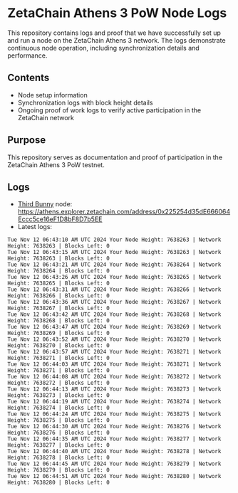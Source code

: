 # ZetaChain Athens 3 PoW Node Logs
This repository contains logs and proof that we have successfully set up and run a node on the ZetaChain Athens 3 network. The logs demonstrate continuous node operation, including synchronization details and performance.

## Contents
- Node setup information
- Synchronization logs with block height details
- Ongoing proof of work logs to verify active participation in the ZetaChain network

## Purpose
This repository serves as documentation and proof of participation in the ZetaChain Athens 3 PoW testnet.

## Logs

- [Third Bunny](https://thirdbunny.xyz/) node: https://athens.explorer.zetachain.com/address/0x225254d35dE666064Eccc5ce16eF1D8bF8D7b5EE
- Latest logs:
```
Tue Nov 12 06:43:10 AM UTC 2024 Your Node Height: 7638263 | Network Height: 7638263 | Blocks Left: 0
Tue Nov 12 06:43:15 AM UTC 2024 Your Node Height: 7638263 | Network Height: 7638263 | Blocks Left: 0
Tue Nov 12 06:43:21 AM UTC 2024 Your Node Height: 7638264 | Network Height: 7638264 | Blocks Left: 0
Tue Nov 12 06:43:26 AM UTC 2024 Your Node Height: 7638265 | Network Height: 7638265 | Blocks Left: 0
Tue Nov 12 06:43:31 AM UTC 2024 Your Node Height: 7638266 | Network Height: 7638266 | Blocks Left: 0
Tue Nov 12 06:43:36 AM UTC 2024 Your Node Height: 7638267 | Network Height: 7638267 | Blocks Left: 0
Tue Nov 12 06:43:42 AM UTC 2024 Your Node Height: 7638268 | Network Height: 7638268 | Blocks Left: 0
Tue Nov 12 06:43:47 AM UTC 2024 Your Node Height: 7638269 | Network Height: 7638269 | Blocks Left: 0
Tue Nov 12 06:43:52 AM UTC 2024 Your Node Height: 7638270 | Network Height: 7638270 | Blocks Left: 0
Tue Nov 12 06:43:57 AM UTC 2024 Your Node Height: 7638271 | Network Height: 7638271 | Blocks Left: 0
Tue Nov 12 06:44:03 AM UTC 2024 Your Node Height: 7638271 | Network Height: 7638271 | Blocks Left: 0
Tue Nov 12 06:44:08 AM UTC 2024 Your Node Height: 7638272 | Network Height: 7638272 | Blocks Left: 0
Tue Nov 12 06:44:13 AM UTC 2024 Your Node Height: 7638273 | Network Height: 7638273 | Blocks Left: 0
Tue Nov 12 06:44:19 AM UTC 2024 Your Node Height: 7638274 | Network Height: 7638274 | Blocks Left: 0
Tue Nov 12 06:44:24 AM UTC 2024 Your Node Height: 7638275 | Network Height: 7638275 | Blocks Left: 0
Tue Nov 12 06:44:30 AM UTC 2024 Your Node Height: 7638276 | Network Height: 7638276 | Blocks Left: 0
Tue Nov 12 06:44:35 AM UTC 2024 Your Node Height: 7638277 | Network Height: 7638277 | Blocks Left: 0
Tue Nov 12 06:44:40 AM UTC 2024 Your Node Height: 7638278 | Network Height: 7638278 | Blocks Left: 0
Tue Nov 12 06:44:45 AM UTC 2024 Your Node Height: 7638279 | Network Height: 7638279 | Blocks Left: 0
Tue Nov 12 06:44:51 AM UTC 2024 Your Node Height: 7638280 | Network Height: 7638280 | Blocks Left: 0
```
